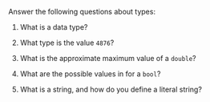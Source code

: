 Answer the following questions about types:

1. What is a data type?

2. What type is the value `4876`?

3. What is the approximate maximum value of a `double`?

4. What are the possible values in for a `bool`?

5. What is a string, and how do you define a literal string?
